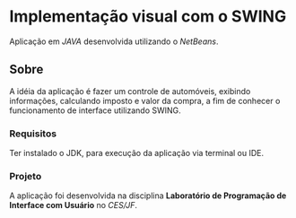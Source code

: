 # Implementação visual com o SWING

Aplicação em *JAVA* desenvolvida utilizando o *NetBeans*.

## Sobre

A idéia da aplicação é fazer um controle de automóveis, exibindo informações, calculando imposto e valor da compra, a fim de conhecer o funcionamento de interface utilizando SWING.

### Requisitos

Ter instalado o JDK, para execução da aplicação via terminal ou IDE.

### Projeto

A aplicação foi desenvolvida na disciplina **Laboratório de Programação de Interface com Usuário** no *CES/JF*.